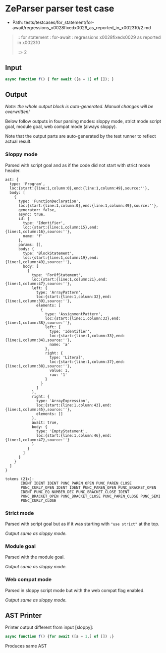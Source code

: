 # ZeParser parser test case

- Path: tests/testcases/for_statement/for-await/regressions_x0028fixedx0029_as_reported_in_x002310/2.md

> :: for statement : for-await : regressions x0028fixedx0029 as reported in x002310
>
> ::> 2

## Input

`````js
async function f() { for await ([a = 1] of []); }
`````

## Output

_Note: the whole output block is auto-generated. Manual changes will be overwritten!_

Below follow outputs in four parsing modes: sloppy mode, strict mode script goal, module goal, web compat mode (always sloppy).

Note that the output parts are auto-generated by the test runner to reflect actual result.

### Sloppy mode

Parsed with script goal and as if the code did not start with strict mode header.

`````
ast: {
  type: 'Program',
  loc:{start:{line:1,column:0},end:{line:1,column:49},source:''},
  body: [
    {
      type: 'FunctionDeclaration',
      loc:{start:{line:1,column:0},end:{line:1,column:49},source:''},
      generator: false,
      async: true,
      id: {
        type: 'Identifier',
        loc:{start:{line:1,column:15},end:{line:1,column:16},source:''},
        name: 'f'
      },
      params: [],
      body: {
        type: 'BlockStatement',
        loc:{start:{line:1,column:19},end:{line:1,column:49},source:''},
        body: [
          {
            type: 'ForOfStatement',
            loc:{start:{line:1,column:21},end:{line:1,column:47},source:''},
            left: {
              type: 'ArrayPattern',
              loc:{start:{line:1,column:32},end:{line:1,column:39},source:''},
              elements: [
                {
                  type: 'AssignmentPattern',
                  loc:{start:{line:1,column:33},end:{line:1,column:38},source:''},
                  left: {
                    type: 'Identifier',
                    loc:{start:{line:1,column:33},end:{line:1,column:34},source:''},
                    name: 'a'
                  },
                  right: {
                    type: 'Literal',
                    loc:{start:{line:1,column:37},end:{line:1,column:38},source:''},
                    value: 1,
                    raw: '1'
                  }
                }
              ]
            },
            right: {
              type: 'ArrayExpression',
              loc:{start:{line:1,column:43},end:{line:1,column:45},source:''},
              elements: []
            },
            await: true,
            body: {
              type: 'EmptyStatement',
              loc:{start:{line:1,column:46},end:{line:1,column:47},source:''}
            }
          }
        ]
      }
    }
  ]
}

tokens (21x):
       IDENT IDENT IDENT PUNC_PAREN_OPEN PUNC_PAREN_CLOSE
       PUNC_CURLY_OPEN IDENT IDENT PUNC_PAREN_OPEN PUNC_BRACKET_OPEN
       IDENT PUNC_EQ NUMBER_DEC PUNC_BRACKET_CLOSE IDENT
       PUNC_BRACKET_OPEN PUNC_BRACKET_CLOSE PUNC_PAREN_CLOSE PUNC_SEMI
       PUNC_CURLY_CLOSE
`````

### Strict mode

Parsed with script goal but as if it was starting with `"use strict"` at the top.

_Output same as sloppy mode._

### Module goal

Parsed with the module goal.

_Output same as sloppy mode._

### Web compat mode

Parsed in sloppy script mode but with the web compat flag enabled.

_Output same as sloppy mode._

## AST Printer

Printer output different from input [sloppy]:

````js
async function f() {for await ([a = 1,] of []) ;}
````

Produces same AST
